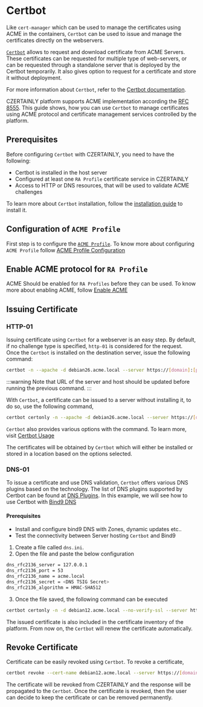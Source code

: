 # Certbot

Like `cert-manager` which can be used to manage the certificates using ACME in the containers, `Certbot` can be used to issue and manage the certificates directly on the webservers.

[`Certbot`](https://certbot.eff.org/) allows to request and download certificate from ACME Servers. These certificates can be requested for multiple type of web-servers, or can be requested through a standalone server that is deployed by the Certbot temporarily. It also gives option to request for a certificate and store it without deployment.

For more information about `Certbot`, refer to the [Certbot documentation](https://eff-certbot.readthedocs.io/en/stable/).

CZERTAINLY platform supports ACME implementation according the [RFC 8555](https://datatracker.ietf.org/doc/html/rfc8555). This guide shows, how you can use `Certbot` to manage certificates using ACME protocol and certificate management services controlled by the platform.

## Prerequisites

Before configuring `Certbot` with CZERTAINLY, you need to have the following:

- Certbot is installed in the host server
- Configured at least one `RA Profile` certificate service in CZERTAINLY
- Access to HTTP or DNS resources, that will be used to validate ACME challenges

To learn more about `Certbot` installation, follow the [installation guide](https://certbot.eff.org/) to install it.

## Configuration of `ACME Profile`

First step is to configure the [`ACME Profile`](acme-profile). To know more about configuring `ACME Profile` follow [ACME Profile Configuration](cert-manager#configuration-of-acme-profile")

## Enable ACME protocol for `RA Profile`

ACME Should be enabled for `RA Profiles` before they can be used. To know more about enabling ACME, follow [Enable ACME](cert-manager#enable-acme-protocol-for-ra-profile)

## Issuing Certificate

### HTTP-01

Issuing certificate using `Certbot` for a webserver is an easy step. By default, if no challenge type is specified, `http-01` is considered for the request. Once the `Certbot` is installed on the destination server, issue the following command:

```bash
certbot -n --apache -d debian26.acme.local --server https://[domain]:[port]/api/acme/raProfile/czertainly/directory
```

:::warning
Note that URL of the server and host should be updated before running the previous command.
:::

With `Certbot`, a certificate can be issued to a server without installing it, to do so, use the following command,

```bash
certbot certonly -n --apache -d debian26.acme.local --server https://[domain]:[port]/api/acme/raProfile/czertainly/directory
```

`Certbot` also provides various options with the command. To learn more, visit [Certbot Usage](https://eff-certbot.readthedocs.io/en/stable/using.html)

The certificates will be obtained by `Certbot` which will either be installed or stored in a location based on the options selected.

### DNS-01

To issue a certificate and use DNS validation, `Certbot` offers various DNS plugins based on the technology. The list of DNS plugins supported by Certbot can be found at [DNS Plugins](https://eff-certbot.readthedocs.io/en/stable/using.html#dns-plugins). In this example, we will see how to use Certbot with [Bind9 DNS](https://www.isc.org/bind/)

#### Prerequisites

- Install and configure bind9 DNS with Zones, dynamic updates etc..
- Test the connectivity between Server hosting `Certbot` and Bind9

1. Create a file called `dns.ini`.
2. Open the file and paste the below configuration

```bash
dns_rfc2136_server = 127.0.0.1
dns_rfc2136_port = 53
dns_rfc2136_name = acme.local
dns_rfc2136_secret = <DNS TSIG Secret>
dns_rfc2136_algorithm = HMAC-SHA512
```

3. Once the file saved, the following command can be executed

```bash
certbot certonly -n -d debian12.acme.local --no-verify-ssl --server https://[domain]:[port]/api/acme/raProfile/czertainly/directory --dns-rfc2136 --dns-rfc2136-credentials dns.ini --preferred-challenges="dns"
```

The issued certificate is also included in the certificate inventory of the platform. From now on, the `Certbot` will renew the certificate automatically.

## Revoke Certificate

Certificate can be easily revoked using `Certbot`. To revoke a certificate,

```bash
certbot revoke --cert-name debian12.acme.local --server https://[domain]:[port]/api/acme/raProfile/czertainly/directory --no-verify-ssl
```

The certificate will be revoked from CZERTAINLY and the response will be propagated to the `Certbot`. Once the certificate is revoked, then the user
can decide to keep the certificate or can be removed permanently.
